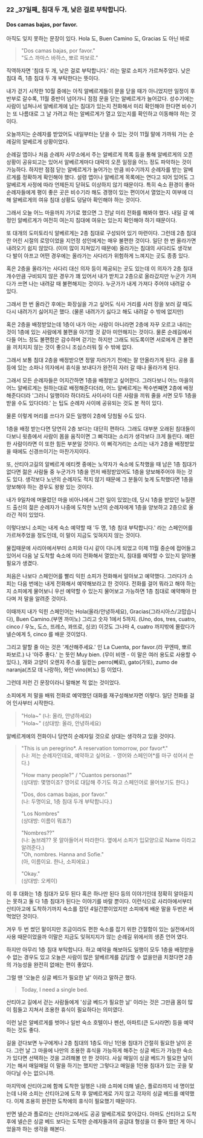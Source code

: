 ### 22 _37일째\_ 침대 두 개, 낮은 걸로 부탁합니다.
#### Dos camas bajas, por favor.

아직도 잊지 못하는 문장이 있다. 
Hola 도, Buen Camino 도, Gracias 도 아닌 바로 

> "Dos camas bajas, por favor."  
> "도스 까마스 바하스, 뽀르 파보르."

직역하자면 '침대 두 개, 낮은 걸로 부탁합니다.' 라는 말로
소피가 가르쳐주었다. 낮은 침대 즉, 1층 침대 두 개 부탁한다는 뜻이다.

내가 걷기 시작한 10월 중에는 아직 알베르게들이 문을 닫을 때가 아니었지만 
일정이 후반부로 갈수록, 11월 중반이 넘어가니 점점 문을 닫는 알베르게가 늘어갔다.
성수기에는 사람이 넘쳐나서 알베르게에 남는 침대가 있는지 전화해서 미리 확인해야 한다면 
비수기는 또 나름대로 그 날 가려고 하는 알베르게가 열고 있는지를 확인하고 이동해야 하는 것이다.

오늘까지는 순례자를 받았어도 내일부터는 닫을 수 있는 것이 11월 말에 가까워 가는 
순례길의 알베르게 상황이었다.

순례길 앱이나 처음 순례자 사무소에서 주는 알베르게 목록 등을 통해 
알베르게의 오픈 상황이 공유되고는 있어서 알베르게마다 대략의 오픈 일정을 어느 정도 
파악하는 것이 가능하다. 하지만 점점 닫는 알베르게가 늘어가는 만큼
비수기까지 순례자를 받는 알베르게를 정확하게 확인해야 했다. 
설령 앱이나 알베르게 목록에는 연다고 되어 있어도 그 알베르게 사정에 따라 
언제든지 닫혀도 이상하지 않기 때문이다.
특히 숙소 환경이 좋아 순례자들에게 평이 좋은 곳은 비수기라 해도 
경쟁이 있는 편이어서 열었는지 여부에 더해 알베르게의 여유 침대 상황도 덩달아 확인해야 하는 것이다. 

그래서 오늘 어느 마을까지 가기로 했으면 그 전날 미리 전화를 해봐야 했다.
내일 갈 예정인 알베르게가 여전히 여는지 침대에 여유는 있는지 확인해야 하기 때문이다.

또 대개의 도미토리식 알베르게는 2층 침대로 구성되어 있기 마련이다.
그런데 2층 침대란 어린 시절의 로망이었을 지언정 
성인에게는 매우 불편한 것이다.
일단 한 번 올라가면 내려오기 쉽지 않았다.
(이미 많이 지쳐있기 때문에) 올라가는 침대의 사다리도
생각보다 발이 아프고 어떤 경우에는 올라가는 사다리가 위험하게 느껴지는 곳도 종종 있다.

혹은 2층을 올라가는 사다리 대신 의자 등이 제공되는 곳도 있는데 
이 의자가 2층 침대 개수만큼 구비되지 않은 경우가 꽤 있어서 
내가 받치고 2층으로 올라갔지만 누군가 가져다가 쓰면 나는 내려갈 때 
불편해지는 것이다. 누군가가 내게 가져다 주어야 내려갈 수 있다.

그래서 한 번 올라간 후에는 화장실을 가고 싶어도 식사 거리를 사러 장을 보러 갈 때도 
다시 내려가기 싫어지곤 했다.
(물론 내려가기 싫다고 해도 내려갈 수 밖에 없지만)

혹은 2층을 배정받았는데 1층이 내가 아는 사람이 아니라면
2층에 자꾸 오르고 내리는 것이 1층에 있는 사람에게 불편을 야기할 것 같아 
미안해지는 것이다.
물론 순례길에서 다들 어느 정도 불편함은 감수하며 걷기는 하지만 
그래도 되도록이면 서로에게 큰 불편을 끼치지지 않는 것이 좋으니 
조심스러워 질 수 밖에 없다.

그래서 보통 침대 2층을 배정받으면 정말 자러가기 전에는 잘 안올라가게 된다.
공용 홀 등에 있는 소파나 의자에서 휴식을 보내다가 완전히 자러 갈 때나 올라가게 된다.

그래서 모든 순례자들은 어지간하면 1층을 배정받고 싶어한다.
그러다보니 어느 마을의 어느 알베르게는 원하는대로 배정해준다더라, 
어느 알베르게는 짝수번째면 2층에 배정해준다더라 '그러니 일행이라 하더라도 
사이사이 다른 사람을 끼워 줄을 서면 모두 1층을 받을 수도 있다더라.'
는 팁도 순례자 사이에 공유되는 것도 본 적이 있다.

물론 이렇게 머리를 쓰다가 모든 일행이 2층에 당첨될 수도 있다.

1층을 배정 받는다면 당연히 2층 보다는 대단히 편하다. 
그래도 대부분 오래된 침대들이다보니 윗층에서 사람이 몸을
움직이면 그 삐걱대는 소리가 생각보다 크게 들린다.
예민한 사람이라면 이 또한 힘든 부분일 것이다.
이 삐걱거리는 소리는 내가 2층을 배정받았을 때에도 신경쓰이기는 마찬가지이다.

또, 산티아고길의 알베르게 에티켓 중에는 노약자가 숙소에 도착했을 때
남은 1층 침대가 없다면 젊은 사람들 중 누군가가 1층을 먼저 배정받았어도 
1층을 양보해주어야 하는 것도 있다. 
생각보다 노년의 순례자도 적지 않기 때문에 그 분들이 늦게 도착했다면 
1층을 양보해야 하는 경우도 왕왕 있는 것이다.

내가 9일차에 머물렀던 마을 비아나에서 그런 일이 있었는데, 
당시 1층을 받았던 뉴질랜드 출신의 젊은 순례자가 나중에 도착한 
노년의 순례자에게 1층을 양보하고 2층으로 올라간 적이 있었다.

이렇다보니 소피는 내게 숙소 예약할 때 '두 명, 1층 침대 부탁합니다.' 라는 
스페인어를 가르쳐주었을 정도인데, 이 말이 지금도 잊혀지지 않는 것이다.

물집때문에 사리아에서부터 소피와 다시 같이 다니게 되었고 
이제 11월 중순에 접어들고 있어서 다음 날 도착할 숙소에 미리 전화해서 
열었는지, 침대를 예약할 수 있는지 알아볼 필요가 생겼다.

처음은 나보다 스페인어를 빨리 익힌 소피가 전화해서 알아보고 예약했다. 
그러다가 소피는 다음 번에는 내게 전화해서 예약해보라고 한 것이다.
전화를 걸어 뭐라고 해야 하는지 소피에게 물어보니 우선 예약할 수 있는지 물어보고 
가능하면 1층 침대로 예약해야 한다며 저 말을 알려준 것이다.

이때까지 내가 익힌 스페인어는 Hola(올라/안녕하세요), Gracias(그라시아스/고맙습니다), 
Buen Camino.(부엔 까미노) 그리고 
숫자 1에서 5까지. (Uno, dos, tres, cuatro, cinco / 우노, 도스, 뜨레스, 꽈뜨로, 싱코)
이것도 그나마 4, cuatro 까지밖에 몰랐다가 넬슨에게 5, cinco 를 배운 것이었다.

그리고 말할 줄 아는 것은 '계산해주세요.' 인
La Cuenta, por favor.(라 꾸엔따, 뽀르 파보르.) 나 
'아주 좋다.' 는 뜻인 Muy bien. (무이 비엔 - 이 말은 여러 용도로 사용할 수 있다.),
개와 고양이 오렌지 주스를 일컫는 perro(뻬로), gato(가또), zumo de naranja(즈모 데 나랑하),
와인 vino(비노) 등 이었다.

그런데 저런 긴 문장이라니 말해본 적 없는 것이었다.

소피에게 저 말을 배워 전화로 예약했던 대화를 재구성해보자면 이렇다.
일단 전화를 걸어 인사부터 시작한다.

> "Hola~" (나: 올라, 안녕하세요)  
> "Hola~" (상대방: 올라, 안녕하세요)

알베르게에의 전화이니 당연히 순례자일 것으로 상대는 생각하고 있을 것이다.

> "This is un peregrino*. A reservation tomorrow, por favor*."  
> (나: 저는 순례자인데요, 예약하고 싶어요. - 영어와 스페인어*를 마구 섞어서 쓴다.)
> 
> "How many people?" / "Cuantos personas?"   
> (상대방: 몇명이죠? 영어로 대답해 주기도 하고 스페인어로 물어보기도 한다.)
> 
> "Dos, dos camas bajas, por favor."  
> (나: 두명이요, 1층 침대 두개 부탁합니다.) 
> 
> "Los Nombres"  
> (상대방: 이름이 뭐죠?)
> 
> "Nombres??"  
> (나: 놈브레?? 못 알아들어서 따라한다. 옆에서 소피가 입모양으로 Name 이라고 알려준다.)  
> "Oh, nombres. Hanna and Sofie."  
> (아, 이름이요. 한나, 소피에요.)
> 
> "Okay."  
> (상대방: 오케이)

이 후 대화는 1층 침대가 모두 된다 혹은 하나만 된다 등의 이야기인데 
정확히 알아듣지는 못하고 둘 다 1층 침대가 된다는 이야기를 바랄 뿐이다.
이런식으로 사리아에서부터 산티아고에 도착하기까지 숙소를 잡던 4일간뿐이었지만 
소피에게 배운 말을 두번은 써먹었던 것이다.

겨우 두 번 썼던 말이지만 조금이라도 편한 숙소를 잡기 위한 간절함이 있는 
실전에서의 사용 때문이었을까 이말은 지금도 잊혀지지가 않는 
순례길 위에서의 생존 언어 였다.

하지만 아무리 1층 침대 부탁합니다. 하고 예약을 해보아도 
일행이 모두 1층을 배정받을 수 없는 경우도 있고 
오늘은 사람이 많은 알베르게를 감당할 수 없을만큼 치졌다면 
2층의 가능성을 완전히 없애는 편이 좋았다.

그럴 땐 '오늘은 싱글 베드가 필요한 날' 이라고 말하곤 했다.

> Today, I need a single bed.

산티아고 길에서 걷는 사람들에게 '싱글 베드가 필요한 날' 이라는
것은 그만큼 몸이 많이 힘들고 지쳐서 조용한 휴식이 필요하다는 의미였다.

이런 날은 알베르게를 벗어나 일반 숙소 호텔이나 펜션, 
아파트(큰 도시라면) 등을 예약하는 것도 좋다.

길을 걷다보면 누구에게나 2층 침대의 1층도 아닌 1인용 침대가 간절히 필요한 날이 온다.
그런 날 그 마을에 나만의 조용한 휴식을 가능하게 해주는 싱글 베드가 가능한 
숙소가 있다면 선택하는 것을 고려해볼 만 한 것이다.
사실 매일이 싱글 베드가 필요한 날이기는 해서 매일매일 이 말을 하기는 했지만
그렇다고 매일을 1인용 침대가 있는 곳을 찾아다닐 수는 없으니까.

마지막에 산티아고에 함께 도착한 일행은 
나와 소피에 더해 넬슨, 플로라까지 네 명이었는데 나와 소피는 산티아고에 도착 후 
알베르게로 가지 않고 각자의 싱글 베드를 예약했다. 
이제 조용히 완전한 도착에의 휴식이 필요했기 때문이다. 

반면 넬슨과 플로라는 산티아고에서도 공공 알베르게로 찾아갔다.
아마도 산티아고 도착 후에 넬슨은 싱글 베드 보다는 
도착한 순례자들과의 공감대 형성을 더 좋아 했던 게 아니었을까 하는 생각을 해본다.